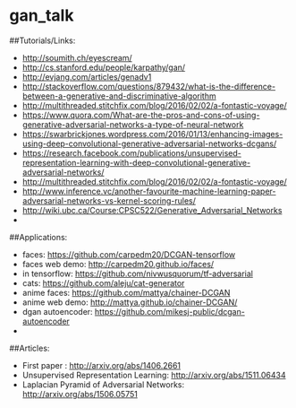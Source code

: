 # gan_talk


##Tutorials/Links:

* http://soumith.ch/eyescream/
* http://cs.stanford.edu/people/karpathy/gan/
* http://evjang.com/articles/genadv1
* http://stackoverflow.com/questions/879432/what-is-the-difference-between-a-generative-and-discriminative-algorithm
* http://multithreaded.stitchfix.com/blog/2016/02/02/a-fontastic-voyage/
* https://www.quora.com/What-are-the-pros-and-cons-of-using-generative-adversarial-networks-a-type-of-neural-network
* https://swarbrickjones.wordpress.com/2016/01/13/enhancing-images-using-deep-convolutional-generative-adversarial-networks-dcgans/
* https://research.facebook.com/publications/unsupervised-representation-learning-with-deep-convolutional-generative-adversarial-networks/
* http://multithreaded.stitchfix.com/blog/2016/02/02/a-fontastic-voyage/
* http://www.inference.vc/another-favourite-machine-learning-paper-adversarial-networks-vs-kernel-scoring-rules/
* http://wiki.ubc.ca/Course:CPSC522/Generative_Adversarial_Networks
* 
##Applications:

* faces: https://github.com/carpedm20/DCGAN-tensorflow
* faces web demo: http://carpedm20.github.io/faces/
* in tensorflow: https://github.com/nivwusquorum/tf-adversarial
* cats: https://github.com/aleju/cat-generator
* anime faces: https://github.com/mattya/chainer-DCGAN
* anime web demo: http://mattya.github.io/chainer-DCGAN/
* dgan autoencoder: https://github.com/mikesj-public/dcgan-autoencoder
* 
##Articles:

* First paper : http://arxiv.org/abs/1406.2661
* Unsupervised Representation Learning:​ ​http://arxiv.org/abs/1511.06434
* Laplacian Pyramid of Adversarial Networks: http://arxiv.org/abs/1506.05751

